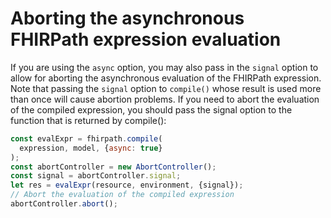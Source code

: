 # Aborting the asynchronous FHIRPath expression evaluation

If you are using the `async` option, you may also pass in the `signal` option
to allow for aborting the asynchronous evaluation of the FHIRPath expression.
Note that passing the `signal` option to `compile()` whose result is used more
than once will cause abortion problems. If you need to abort the evaluation of
the compiled expression, you should pass the signal option to the function that
is returned by compile():

```js
const evalExpr = fhirpath.compile(
  expression, model, {async: true}
);
const abortController = new AbortController();
const signal = abortController.signal;
let res = evalExpr(resource, environment, {signal});
// Abort the evaluation of the compiled expression
abortController.abort();
```
